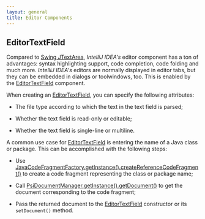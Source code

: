 ```yaml
---
layout: general
title: Editor Components
---
```


## EditorTextField

Compared to
[Swing JTextArea](http://docs.oracle.com/javase/8/docs/api/javax/swing/JTextArea.html),
*IntelliJ IDEA's* editor component has a ton of advantages: syntax highlighting support, code completion, code folding and much more.
*IntelliJ IDEA's* editors are normally displayed in editor tabs, but they can be embedded in dialogs or toolwindows, too.
This is enabled by the
[EditorTextField](https://github.com/JetBrains/intellij-community/blob/master/platform/platform-impl/src/com/intellij/ui/EditorTextField.java)
component.

When creating an
[EditorTextField](https://github.com/JetBrains/intellij-community/blob/master/platform/platform-impl/src/com/intellij/ui/EditorTextField.java),
you can specify the following attributes:

*  The file type according to which the text in the text field is parsed;

*  Whether the text field is read-only or editable;

*  Whether the text field is single-line or multiline.

A common use case for
[EditorTextField](https://github.com/JetBrains/intellij-community/blob/master/platform/platform-impl/src/com/intellij/ui/EditorTextField.java)
is entering the name of a Java class or package.
This can be accomplished with the following steps:

*  Use
   [JavaCodeFragmentFactory.getInstance().createReferenceCodeFragment()](https://github.com/JetBrains/intellij-community/blob/master/java/java-psi-api/src/com/intellij/psi/JavaCodeFragmentFactory.java)
   to create a code fragment representing the class or package name;

*  Call
   [PsiDocumentManager.getInstance().getDocument()](https://github.com/JetBrains/intellij-community/blob/master/platform/core-api/src/com/intellij/psi/PsiDocumentManager.java)
   to get the document corresponding to the code fragment;

*  Pass the returned document to the
   [EditorTextField](https://github.com/JetBrains/intellij-community/blob/master/platform/platform-impl/src/com/intellij/ui/EditorTextField.java)
   constructor or its ```setDocument()``` method.


